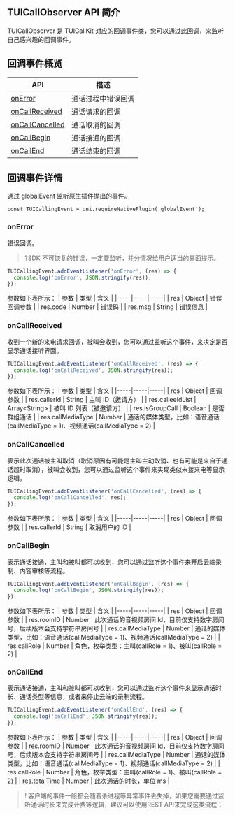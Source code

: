 ## TUICallObserver API 简介

TUICallObserver 是 TUICallKit 对应的回调事件类，您可以通过此回调，来监听自己感兴趣的回调事件。

<h2 id="TUICallObserver"> 回调事件概览</h2>

| API | 描述 |
|-----|-----|
| [onError](#onError) | 通话过程中错误回调|
| [onCallReceived](#onCallReceived) | 通话请求的回调|
| [onCallCancelled](#onCallCancelled) | 通话取消的回调 |
| [onCallBegin](#onCallBegin) | 通话接通的回调|
| [onCallEnd](#onCallEnd) | 通话结束的回调|

<h2 id="TUICallObserver"> 回调事件详情</h2>

通过 globalEvent 监听原生插件抛出的事件。
```
const TUICallingEvent = uni.requireNativePlugin('globalEvent');
```

### onError
错误回调。
>?SDK 不可恢复的错误，一定要监听，并分情况给用户适当的界面提示。

```javascript
TUICallingEvent.addEventListener('onError', (res) => {
  console.log('onError', JSON.stringify(res));
});
```

参数如下表所示：
| 参数 | 类型 | 含义 |
|-----|-----|-----|
| res | Object | 错误回调参数 |
| res.code | Number | 错误码 |
| res.msg | String | 错误信息 |

### onCallReceived
收到一个新的来电请求回调，被叫会收到，您可以通过监听这个事件，来决定是否显示通话接听界面。
```javascript
TUICallingEvent.addEventListener('onCallReceived', (res) => {
  console.log('onCallReceived', JSON.stringify(res));
});
```

参数如下表所示：
| 参数 | 类型 | 含义 |
|-----|-----|-----|
| res | Object | 回调参数 |
| res.callerId | String | 主叫 ID（邀请方） |
| res.calleeIdList | Array\<String> | 被叫 ID 列表（被邀请方） |
| res.isGroupCall | Boolean | 是否群组通话 |
| res.callMediaType | Number | 通话的媒体类型，比如：语音通话(callMediaType = 1)、视频通话(callMediaType = 2) |

### onCallCancelled
表示此次通话被主叫取消（取消原因有可能是主叫主动取消、也有可能是来自于通话超时取消），被叫会收到，您可以通过监听这个事件来实现类似未接来电等显示逻辑。
```javascript
TUICallingEvent.addEventListener('onCallCancelled', (res) => {
  console.log('onCallCancelled', res);
});
```

参数如下表所示：
| 参数 | 类型 | 含义 |
|-----|-----|-----|
| res | Object | 回调参数 |
| res.callerId | String | 取消用户的 ID |

### onCallBegin
表示通话接通，主叫和被叫都可以收到，您可以通过监听这个事件来开启云端录制、内容审核等流程。
```javascript
TUICallingEvent.addEventListener('onCallBegin', (res) => {
  console.log('onCallBegin', JSON.stringify(res));
});
```

参数如下表所示：
| 参数 | 类型 | 含义 |
|-----|-----|-----|
| res | Object | 回调参数 |
| res.roomID | Number | 此次通话的音视频房间 Id，目前仅支持数字房间号，后续版本会支持字符串房间号 |
| res.callMediaType | Number | 通话的媒体类型，比如：语音通话(callMediaType = 1)、视频通话(callMediaType = 2) |
| res.callRole | Number | 角色，枚举类型：主叫(callRole = 1)、被叫(callRole = 2) |


### onCallEnd
表示通话接通，主叫和被叫都可以收到，您可以通过监听这个事件来显示通话时长、通话类型等信息，或者来停止云端的录制流程。
```javascript
TUICallingEvent.addEventListener('onCallEnd', (res) => {
  console.log('onCallEnd', JSON.stringify(res));
});
```

参数如下表所示：
| 参数 | 类型 | 含义 |
|-----|-----|-----|
| res | Object | 回调参数 |
| res.roomID | Number | 此次通话的音视频房间 Id，目前仅支持数字房间号，后续版本会支持字符串房间号 |
| res.callMediaType | Number | 通话的媒体类型，比如：语音通话(callMediaType = 1)、视频通话(callMediaType = 2) |
| res.callRole | Number | 角色，枚举类型：主叫(callRole = 1)、被叫(callRole = 2) |
| res.totalTime | Number | 此次通话的时长，单位 ms |

>! 客户端的事件一般都会随着杀进程等异常事件丢失掉，如果您需要通过监听通话时长来完成计费等逻辑，建议可以使用REST API来完成这类流程；
